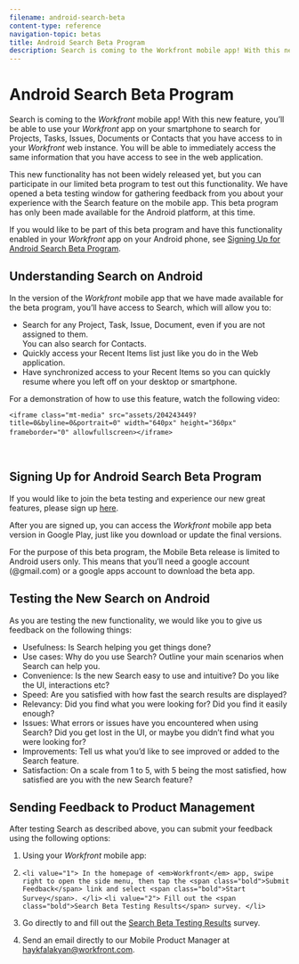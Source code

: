 ```yaml
---
filename: android-search-beta
content-type: reference
navigation-topic: betas
title: Android Search Beta Program
description: Search is coming to the Workfront mobile app! With this new feature, you’ll be able to use your Workfront app on your smartphone to search for Projects, Tasks, Issues, Documents or Contacts that you have access to in your Workfront web instance. You will be able to immediately access the same information that you have access to see in the web application.
---
```


# Android Search Beta Program

Search is coming to the *Workfront* mobile app! With this new feature, you’ll be able to use your *Workfront* app on your smartphone to search for Projects, Tasks, Issues, Documents or Contacts that you have access to in your *Workfront* web instance. You will be able to immediately access the same information that you have access to see in the web application.

This new functionality has not been widely released yet, but you can participate in our limited beta program to test out this functionality. We have opened a beta testing window for gathering feedback from you about your experience with the Search feature on the mobile app. This beta program has only been made available for the Android platform, at this time.

If you would like to be part of this beta program and have this functionality enabled in your *Workfront* app on your Android phone, see [Signing Up for Android Search Beta Program](#signing-up-for-the-android-search-beta).

## Understanding Search on Android

In the version of the *Workfront* mobile app that we have made available for the beta program, you’ll have access to Search, which will allow you to:

* Search for any Project, Task, Issue, Document, even if you are not assigned to them.   
  You can also search for Contacts. 
* Quickly access your Recent Items list just like you do in the Web application. 
* Have synchronized access to your Recent Items so you can quickly resume where you left off on your desktop or smartphone.

For a demonstration of how to use this feature, watch the following video:

`<iframe class="mt-media" src="assets/204243449?title=0&byline=0&portrait=0" width="640px" height="360px" frameborder="0" allowfullscreen></iframe>`&nbsp;&nbsp;

&nbsp;

## Signing Up for Android Search Beta Program

If you would like to join the beta testing and experience our new great features, please sign up [here](https://play.google.com/store/apps/details?id=com.workfront.android.aware.beta).

After you are&nbsp;signed up, you can access the *Workfront* mobile app beta version in Google Play, just like you download or update the final versions.

For the purpose of this beta program, the&nbsp;Mobile Beta release is limited to Android users only. This means that you’ll need a google account (@gmail.com) or a google apps account to download the beta app.

## Testing the New Search on Android

As you are testing the new functionality, we would like you to give us feedback on the following things:

* Usefulness: Is Search helping you get things done? 
* Use cases: Why do you use Search? Outline&nbsp;your main scenarios when Search can help you.
* Convenience: Is the new Search easy to use and intuitive? Do you like the UI, interactions etc?
* Speed: Are you satisfied with how fast the search results are displayed? 
* Relevancy: Did you find what you were looking for? Did you find it easily enough? 
* Issues: What errors or issues have you encountered when using Search? Did you get lost in the UI, or maybe you didn’t find what you were looking for?
* Improvements: Tell us what you’d like to see improved or added to the Search feature.
* Satisfaction: On a scale from 1 to 5, with 5 being the most satisfied, how satisfied are you with&nbsp;the new Search feature?

## Sending Feedback to Product&nbsp;Management

After testing Search as described above, you can submit your feedback using the following options:

1. Using your *Workfront* mobile app:
1. `<li value="1"> In the homepage of <em>Workfront</em> app, swipe right to open the side menu, then tap the <span class="bold">Submit Feedback</span> link and select <span class="bold">Start Survey</span>. </li>` `<li value="2"> Fill out the <span class="bold">Search Beta Testing Results</span> survey. </li>` 

1. Go directly to and fill out&nbsp;the [Search Beta Testing Results](http://survey.qualtrics.com/jfe/form/SV_cUNPXt6pKdv0gZL) survey.&nbsp;
1. Send an email directly to our Mobile Product Manager at haykfalakyan@workfront.com.

